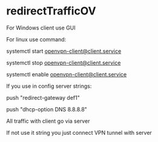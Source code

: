 # redirectTrafficOV

For Windows client use GUI

For linux use command:

systemctl start openvpn-client@client.service

systemctl stop openvpn-client@client.service

systemctl enable openvpn-client@client.service

If you use in config server strings:

push "redirect-gateway def1"

push "dhcp-option DNS 8.8.8.8"

All traffic with client go via server

If not use it string you just connect VPN tunnel with server
